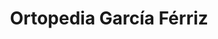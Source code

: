 ---
title: "Ortopedia García Férriz"
url: /jaen/ortopedia-garcia-ferriz-paseo-de-la-estacion/
shop: Sanitätshaus
---